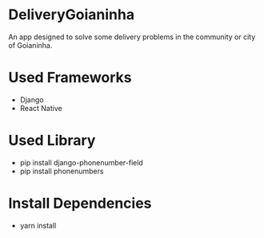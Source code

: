 # DeliveryGoianinha
  An app designed to solve some delivery problems in the community or city of Goianinha.

# Used Frameworks
- Django
- React Native

# Used Library

- pip install django-phonenumber-field
- pip install phonenumbers

# Install Dependencies

- yarn install
